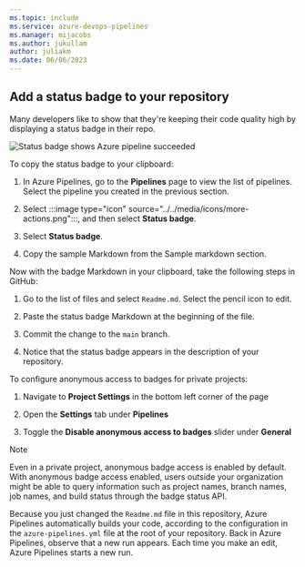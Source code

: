 ```yaml
---
ms.topic: include
ms.service: azure-devops-pipelines
ms.manager: mijacobs
ms.author: jukullam
author: juliakm
ms.date: 06/06/2023
---
```


<a name="get-the-status-badge"></a>
## Add a status badge to your repository

Many developers like to show that they're keeping their code quality high by displaying a status badge in their repo.


![Status badge shows Azure pipeline succeeded](../media/azure-pipelines-succeeded.png)

To copy the status badge to your clipboard:

1. In Azure Pipelines, go to the **Pipelines** page to view the list of pipelines. Select the pipeline you created in the previous section.

2. Select :::image type="icon" source="../../media/icons/more-actions.png":::, and then select **Status badge**.

3. Select **Status badge**.

3. Copy the sample Markdown from the Sample markdown section.

Now with the badge Markdown in your clipboard, take the following steps in GitHub:

1. Go to the list of files and select `Readme.md`. Select the pencil icon to edit.

2. Paste the status badge Markdown at the beginning of the file.

3. Commit the change to the `main` branch.

4. Notice that the status badge appears in the description of your repository.

To configure anonymous access to badges for private projects:

1. Navigate to **Project Settings** in the bottom left corner of the page

2. Open the **Settings** tab under **Pipelines**
 
3. Toggle the **Disable anonymous access to badges** slider under **General**

> [!NOTE]
> Even in a private project, anonymous badge access is enabled by default. With anonymous badge access enabled, users outside your organization might be able to query information such as project names, branch names, job names, and build status through the badge status API.

Because you just changed the `Readme.md` file in this repository, Azure Pipelines automatically builds your code, according to the configuration in the `azure-pipelines.yml` file at the root of your repository. Back in Azure Pipelines, observe that a new run appears. Each time you make an edit, Azure Pipelines starts a new run.
